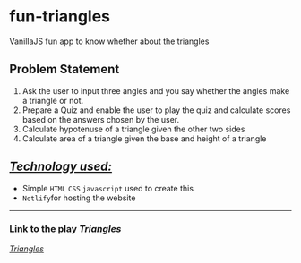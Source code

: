 # fun-triangles
VanillaJS  fun app to know whether about the triangles

## Problem Statement
<ol>
    <li>Ask the user to input three angles and you say whether the angles make a triangle or not.</li>
    <li>Prepare a Quiz and enable the user to play the quiz and calculate scores based on the answers chosen by the user.</li>
    <li>Calculate hypotenuse of a triangle given the other two sides</li>
    <li>Calculate area of a triangle given the base and height of a triangle</li>
  
</ol>

<h2><i><u>Technology used:</u></i></h2>
<ul>
        <li>Simple <code>HTML</code>  <code>CSS</code>  <code>javascript</code> used to create this</li>
        <li><code>Netlify</code>for hosting the website</li>
</ul>
<hr></hr>
<h3>Link to the play <i>Triangles</i></h3>
<a href="https://arpit-triangles.netlify.app/"><i>Triangles</a>
